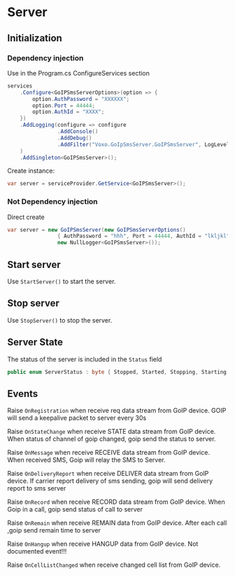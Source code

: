 # Server

## Initialization

### Dependency injection

Use in the Program.cs ConfigureServices section 

````c#
services
	.Configure<GoIPSmsServerOptions>(option => {
		option.AuthPassword = "XXXXXX";
		option.Port = 44444;
		option.AuthId = "XXXX";
	})
	.AddLogging(configure => configure
				.AddConsole()
				.AddDebug()
				.AddFilter("Voxo.GoIpSmsServer.GoIPSmsServer", LogLevel.Information)
	)
	.AddSingleton<GoIPSmsServer>();
````

Create instance:

````c#
var server = serviceProvider.GetService<GoIPSmsServer>();
````

### Not Dependency injection

Direct create

````c#
var server = new GoIPSmsServer(new GoIPSmsServerOptions()
				{ AuthPassword = "hhh", Port = 44444, AuthId = "lkljkl" }, 
				new NullLogger<GoIPSmsServer>());
````

## Start server

Use `StartServer()` to start the server.

## Stop server

Use `StopServer()` to stop the server.

## Server State

The status of the server is included in the ``Status`` field

````c#
public enum ServerStatus : byte { Stopped, Started, Stopping, Starting }
````


## Events

Raise `OnRegistration` when receive req data stream from GoIP device. GOIP will send a keepalive packet to server every 30s

Raise `OnStateChange` when receive STATE data stream from GoIP device. When status of channel of goip changed, goip send the status to server.

Raise `OnMessage` when receive RECEIVE data stream from GoIP device. When received SMS, Goip will relay the SMS to Server.

Raise `OnDeliveryReport` when receive DELIVER data stream from GoIP device. If carrier report delivery of sms sending, goip will send delivery report to sms server

Raise `OnRecord` when receive RECORD data stream from GoIP device. When Goip in a call, goip send status of call to server

Raise `OnRemain` when receive REMAIN data from GoIP device. After each call ,goip send remain time to server

Raise `OnHangup` when receive HANGUP data from GoIP device. Not documented event!!!

Raise `OnCellListChanged` when receive changed cell list from GoIP device.
